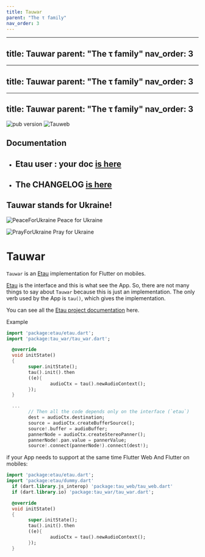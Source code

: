 ```yaml
---
title: Tauwar
parent: "The τ family"
nav_order: 3
---
```

---
title: Tauwar
parent: "The τ family"
nav_order: 3
---
---
title: Tauwar
parent: "The τ family"
nav_order: 3
---
---
title: Tauwar
parent: "The τ family"
nav_order: 3
---
![pub version](https://img.shields.io/pub/v/tauwar.svg?style=flat-square)
![Tauweb](https://tauwar.canardoux.xyz/images/TauwarBanner.png)

## Documentation

- ## Etau user : your doc [is here](https://etau.canardoux.xyz/)
- ## The CHANGELOG [is here](https://etau.canardoux.xyz/tau/CHANGELOG.html)

## Tauwar stands for Ukraine!

![PeaceForUkraine](https://etau.canardoux.xyz/images/2-year-old-irish-girl-ukrainian.jpg)
Peace for Ukraine

![PrayForUkraine](https://etau.canardoux.xyz/images/banner.png)
Pray for Ukraine


# Tauwar

`Tauwar` is an [Etau](https://pub.dev/packages/etau) implementation for Flutter on mobiles.

[Etau](https://pub.dev/packages/etau) is the interface and this is what see the App.
So, there are not many things to say about `Tauwar` because this is just an implementation.
The only verb used by the App is `tau()`, which gives the implementation.

You can see all the [Etau project documentation](https://etau.canardoux.xyz/) here.

Example
```dart
import 'package:etau/etau.dart';
import 'package:tau_war/tau_war.dart';

  @override
  void initState() 
  {
        super.initState();
        tau().init().then 
        ((e){
                audioCtx = tau().newAudioContext();
        });
  }

  ...
        // Then all the code depends only on the interface (`etau`)
        dest = audioCtx.destination;
        source = audioCtx.createBufferSource();
        source!.buffer = audioBuffer;
        pannerNode = audioCtx.createStereoPanner();
        pannerNode!.pan.value = pannerValue;
        source!.connect(pannerNode!).connect(dest!);

```

if your App needs to support at the same time Flutter Web And Flutter on mobiles:
```dart
import 'package:etau/etau.dart';
import 'package:etau/dummy.dart'
  if (dart.library.js_interop) 'package:tau_web/tau_web.dart'
  if (dart.library.io) 'package:tau_war/tau_war.dart';

  @override
  void initState() 
  {
        super.initState();
        tau().init().then 
        ((e){
                audioCtx = tau().newAudioContext();
        });
  }
```
